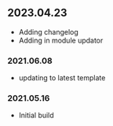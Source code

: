 ## 2023.04.23
- Adding changelog
- Adding in module updator

### 2021.06.08
- updating to latest template 

### 2021.05.16
- Initial build
